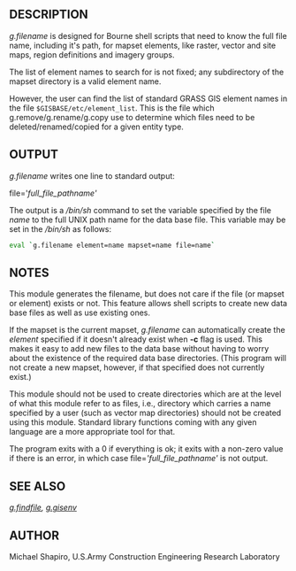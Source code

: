 ## DESCRIPTION

*g.filename* is designed for Bourne shell scripts that need to know the
full file name, including it's path, for mapset elements, like raster,
vector and site maps, region definitions and imagery groups.

The list of element names to search for is not fixed; any subdirectory
of the mapset directory is a valid element name.

However, the user can find the list of standard GRASS GIS element names
in the file `$GISBASE/etc/element_list`. This is the file which
g.remove/g.rename/g.copy use to determine which files need to be
deleted/renamed/copied for a given entity type.

## OUTPUT

*g.filename* writes one line to standard output:

file='*full_file_pathname'*

The output is a */bin/sh* command to set the variable specified by the
file *name* to the full UNIX path name for the data base file. This
variable may be set in the */bin/sh* as follows:

```sh
eval `g.filename element=name mapset=name file=name`
```

## NOTES

This module generates the filename, but does not care if the file (or
mapset or element) exists or not. This feature allows shell scripts to
create new data base files as well as use existing ones.

If the mapset is the current mapset, *g.filename* can automatically
create the *element* specified if it doesn't already exist when **-c**
flag is used. This makes it easy to add new files to the data base
without having to worry about the existence of the required data base
directories. (This program will not create a new mapset, however, if
that specified does not currently exist.)

This module should not be used to create directories which are at the
level of what this module refer to as files, i.e., directory which
carries a name specified by a user (such as vector map directories)
should not be created using this module. Standard library functions
coming with any given language are a more appropriate tool for that.

The program exits with a 0 if everything is ok; it exits with a non-zero
value if there is an error, in which case file=*'full_file_pathname'* is
not output.

## SEE ALSO

*[g.findfile](g.findfile.md), [g.gisenv](g.gisenv.md)*

## AUTHOR

Michael Shapiro, U.S.Army Construction Engineering Research Laboratory
